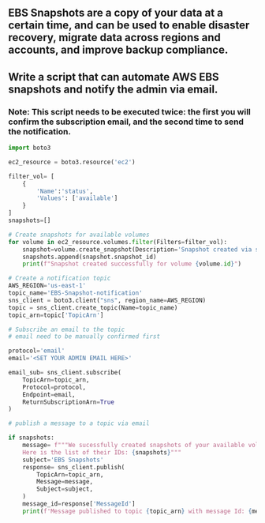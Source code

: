 ## EBS Snapshots are a copy of your data at a certain time, and can be used to enable disaster recovery, migrate data across regions and accounts, and improve backup compliance. 

## Write a script that can automate AWS EBS snapshots and notify the admin via email.

### Note: This script needs to be executed twice: the first you will confirm the subscription email, and the second time to send the notification.

```python
import boto3

ec2_resource = boto3.resource('ec2')

filter_vol= [
    {
        'Name':'status', 
        'Values': ['available']
    }
]
snapshots=[]

# Create snapshots for available volumes
for volume in ec2_resource.volumes.filter(Filters=filter_vol):
    snapshot=volume.create_snapshot(Description='Snapshot created via script')
    snapshots.append(snapshot.snapshot_id)
    print(f"Snapshot created successfully for volume {volume.id}")

# Create a notification topic
AWS_REGION='us-east-1'
topic_name='EBS-Snapshot-notification'
sns_client = boto3.client("sns", region_name=AWS_REGION)
topic = sns_client.create_topic(Name=topic_name)
topic_arn=topic['TopicArn']

# Subscribe an email to the topic
# email need to be manually confirmed first

protocol='email'
email='<SET YOUR ADMIN EMAIL HERE>'

email_sub= sns_client.subscribe(
    TopicArn=topic_arn,
    Protocol=protocol, 
    Endpoint=email, 
    ReturnSubscriptionArn=True
)

# publish a message to a topic via email

if snapshots:
	message= f"""We sucessfully created snapshots of your available volumes. 
	Here is the list of their IDs: {snapshots}"""
	subject='EBS Snapshots'
	response= sns_client.publish(
		TopicArn=topic_arn,
		Message=message,
		Subject=subject,
	)
	message_id=response['MessageId']
	print(f'Message published to topic {topic_arn} with message Id: {message_id}')
```

